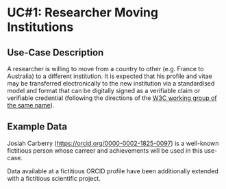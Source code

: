 # UC#1: Researcher Moving Institutions

## Use-Case Description
A researcher is willing to move from a country to other (e.g. France to Australia) to a different institution. 
It is expected that his profile and vitae may be transferred electronically to the new institution via a standardised model and format that can be digitally signed as a verifiable claim or verifiable credential 
(following the directions of the [W3C working group of the same name](https://www.w3.org/2017/vc/WG/)).

## Example Data
Josiah Carberry (https://orcid.org/0000-0002-1825-0097) is a well-known fictitious person whose carreer and achievements will be used in this use-case.

Data available at a fictitious ORCID profile have been additionally extended with a fictitious scientific project. 
